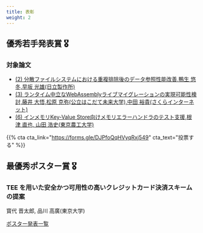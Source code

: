 ```yaml
---
title: 表彰
weight: 2
---
```


## 優秀若手発表賞 🎖️

### 対象論文

- [(2) 分散ファイルシステムにおける重複排除後のデータ参照性能改善,鴨生 悠冬,早坂 光雄(日立製作所)](#paper2)
- [(3) ランタイム中立なWebAssemblyライブマイグレーションの実現可能性検討,藤井 大悟,松原 克弥(公立はこだて未来大学),中田 裕貴(さくらインターネット)](#paper3)
- [(6) インメモリKey-Value Store向けメモリエラーハンドラのテスト支援,根津 直也, 山田 浩史(東京農工大学)](#paper6)

{{% cta cta_link="https://forms.gle/DJPfoQqHVyqRxj549" cta_text="投票する" %}}

## 最優秀ポスター賞 🎖️

### TEE を用いた安全かつ可用性の高いクレジットカード決済スキームの提案
寳代 晋太郎, 品川 高廣(東京大学)


[ポスター発表一覧](#poster)

<!-- {{% cta cta_link="https://forms.gle/PJaqm7esgj5PdCpHA" cta_text="投票する" %}} -->
